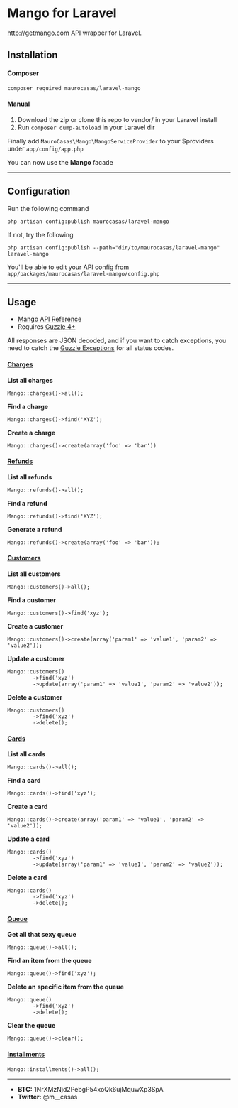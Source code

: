 Mango for Laravel
=================

http://getmango.com API wrapper for Laravel.

## Installation
#### Composer

	composer required maurocasas/laravel-mango

#### Manual

1. Download the zip or clone this repo to vendor/ in your Laravel install
2. Run `composer dump-autoload` in your Laravel dir

Finally add `MauroCasas\Mango\MangoServiceProvider` to your $providers under `app/config/app.php` 

You can now use the **Mango** facade

--------------

## Configuration

Run the following command

	php artisan config:publish maurocasas/laravel-mango

If not, try the following
	
	php artisan config:publish --path="dir/to/maurocasas/laravel-mango" laravel-mango

You'll be able to edit your API config from `app/packages/maurocasas/laravel-mango/config.php`

---------------

## Usage

* [Mango API Reference](https://developers.getmango.com/)
* Requires [Guzzle 4+](http://docs.guzzlephp.org/en/guzzle4/)

All responses are JSON decoded, and if you want to catch exceptions, you need to 
catch the [Guzzle Exceptions](http://docs.guzzlephp.org/en/guzzle4/) for all status codes.

#### [Charges](https://developers.getmango.com/en/api/charges/)

**List all charges**
	
	Mango::charges()->all();

**Find a charge**
	
	Mango::charges()->find('XYZ');

**Create a charge**
	
	Mango::charges()->create(array('foo' => 'bar'))

#### [Refunds](https://developers.getmango.com/en/api/refunds/)

**List all refunds**
	
	Mango::refunds()->all();

**Find a refund**
	
	Mango::refunds()->find('XYZ');

**Generate a refund**
	
	Mango::refunds()->create(array('foo' => 'bar'));

#### [Customers](https://developers.getmango.com/en/api/customers/)

**List all customers**

	Mango::customers()->all();

**Find a customer**

	Mango::customers()->find('xyz');

**Create a customer**

	Mango::customers()->create(array('param1' => 'value1', 'param2' => 'value2'));

**Update a customer**

	Mango::customers()
			->find('xyz')
			->update(array('param1' => 'value1', 'param2' => 'value2'));

**Delete a customer**

	Mango::customers()
			->find('xyz')
			->delete();

#### [Cards](https://developers.getmango.com/en/api/cards/)

**List all cards**

	Mango::cards()->all();

**Find a card**

	Mango::cards()->find('xyz');

**Create a card**

	Mango::cards()->create(array('param1' => 'value1', 'param2' => 'value2'));

**Update a card**

	Mango::cards()
			->find('xyz')
			->update(array('param1' => 'value1', 'param2' => 'value2'));

**Delete a card**

	Mango::cards()
			->find('xyz')
			->delete();

#### [Queue](https://developers.getmango.com/en/api/queue/)

**Get all that sexy queue**

	Mango::queue()->all();

**Find an item from the queue**

	Mango::queue()->find('xyz');

**Delete an specific item from the queue**

	Mango::queue()
			->find('xyz')
			->delete();

**Clear the queue**

	Mango::queue()->clear();

#### [Installments](https://developers.getmango.com/en/api/installments/)

	Mango::installments()->all();

---------------------------

* **BTC:** 1NrXMzNjd2PebgP54xoQk6ujMquwXp3SpA
* **Twitter:** @m__casas